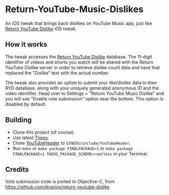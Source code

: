 # Return-YouTube-Music-Dislikes

An iOS tweak that brings back dislikes on YouTube Music app, just like [Return YouTube Dislike](https://github.com/PoomSmart/Return-YouTube-Dislikes) iOS tweak.

## How it works

The tweak accesses the [Return YouTube Dislike](https://www.returnyoutubedislike.com) database. The 11-digit identifier of videos and shorts you watch will be shared with the Return YouTube Dislike server in order to retrieve dislike count data and have that replaced the "Dislike" text with the actual number.

The tweak also provides an option to submit your like/dislike data to their RYD database, along with your uniquely generated anonymous ID and the video identifier. Head over to Settings > "Return YouTube Music Dislike" and you will see "Enable vote submission" option near the bottom. This option is disabled by default.

## Building

- Clone this project (of course).
- Use latest [Theos](https://github.com/theos/theos).
- Clone [YouTubeHeader](https://github.com/PoomSmart/YouTubeHeader) to `$THEOS/include/YouTubeHeader`.
- Run `make` or `make package FINALPACKAGE=1` or `make package FINALPACKAGE=1 THEOS_PACKAGE_SCHEME=rootless` in your Terminal.

## Credits

Vote submission code is ported to Objective-C, from https://github.com/Anarios/return-youtube-dislike
